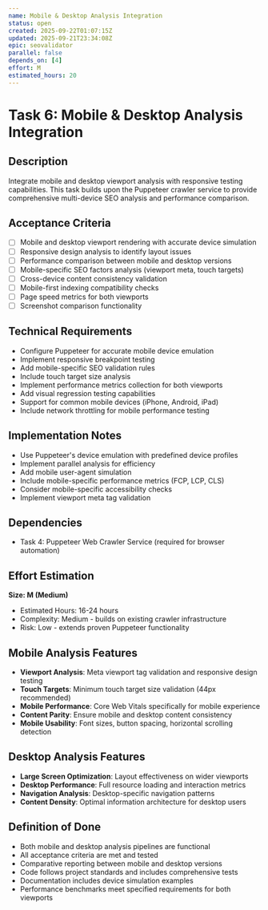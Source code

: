 ```yaml
---
name: Mobile & Desktop Analysis Integration
status: open
created: 2025-09-22T01:07:15Z
updated: 2025-09-21T23:34:08Z
epic: seovalidator
parallel: false
depends_on: [4]
effort: M
estimated_hours: 20
---
```


# Task 6: Mobile & Desktop Analysis Integration

## Description
Integrate mobile and desktop viewport analysis with responsive testing capabilities. This task builds upon the Puppeteer crawler service to provide comprehensive multi-device SEO analysis and performance comparison.

## Acceptance Criteria
- [ ] Mobile and desktop viewport rendering with accurate device simulation
- [ ] Responsive design analysis to identify layout issues
- [ ] Performance comparison between mobile and desktop versions
- [ ] Mobile-specific SEO factors analysis (viewport meta, touch targets)
- [ ] Cross-device content consistency validation
- [ ] Mobile-first indexing compatibility checks
- [ ] Page speed metrics for both viewports
- [ ] Screenshot comparison functionality

## Technical Requirements
- Configure Puppeteer for accurate mobile device emulation
- Implement responsive breakpoint testing
- Add mobile-specific SEO validation rules
- Include touch target size analysis
- Implement performance metrics collection for both viewports
- Add visual regression testing capabilities
- Support for common mobile devices (iPhone, Android, iPad)
- Include network throttling for mobile performance testing

## Implementation Notes
- Use Puppeteer's device emulation with predefined device profiles
- Implement parallel analysis for efficiency
- Add mobile user-agent simulation
- Include mobile-specific performance metrics (FCP, LCP, CLS)
- Consider mobile-specific accessibility checks
- Implement viewport meta tag validation

## Dependencies
- Task 4: Puppeteer Web Crawler Service (required for browser automation)

## Effort Estimation
**Size: M (Medium)**
- Estimated Hours: 16-24 hours
- Complexity: Medium - builds on existing crawler infrastructure
- Risk: Low - extends proven Puppeteer functionality

## Mobile Analysis Features
- **Viewport Analysis**: Meta viewport tag validation and responsive design testing
- **Touch Targets**: Minimum touch target size validation (44px recommended)
- **Mobile Performance**: Core Web Vitals specifically for mobile experience
- **Content Parity**: Ensure mobile and desktop content consistency
- **Mobile Usability**: Font sizes, button spacing, horizontal scrolling detection

## Desktop Analysis Features
- **Large Screen Optimization**: Layout effectiveness on wider viewports
- **Desktop Performance**: Full resource loading and interaction metrics
- **Navigation Analysis**: Desktop-specific navigation patterns
- **Content Density**: Optimal information architecture for desktop users

## Definition of Done
- Both mobile and desktop analysis pipelines are functional
- All acceptance criteria are met and tested
- Comparative reporting between mobile and desktop versions
- Code follows project standards and includes comprehensive tests
- Documentation includes device simulation examples
- Performance benchmarks meet specified requirements for both viewports
